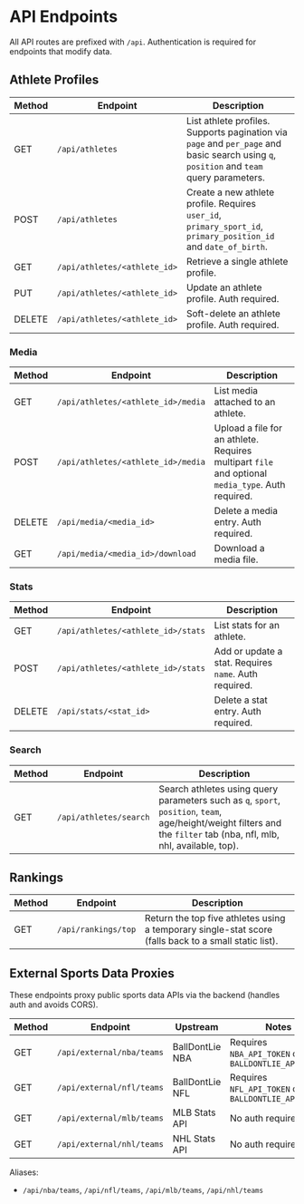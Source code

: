 # API Endpoints

All API routes are prefixed with `/api`. Authentication is required for endpoints that modify data.

## Athlete Profiles

| Method | Endpoint | Description |
| ------ | -------- | ----------- |
| GET | `/api/athletes` | List athlete profiles. Supports pagination via `page` and `per_page` and basic search using `q`, `position` and `team` query parameters. |
| POST | `/api/athletes` | Create a new athlete profile. Requires `user_id`, `primary_sport_id`, `primary_position_id` and `date_of_birth`. |
| GET | `/api/athletes/<athlete_id>` | Retrieve a single athlete profile. |
| PUT | `/api/athletes/<athlete_id>` | Update an athlete profile. Auth required. |
| DELETE | `/api/athletes/<athlete_id>` | Soft-delete an athlete profile. Auth required. |

### Media

| Method | Endpoint | Description |
| ------ | -------- | ----------- |
| GET | `/api/athletes/<athlete_id>/media` | List media attached to an athlete. |
| POST | `/api/athletes/<athlete_id>/media` | Upload a file for an athlete. Requires multipart `file` and optional `media_type`. Auth required. |
| DELETE | `/api/media/<media_id>` | Delete a media entry. Auth required. |
| GET | `/api/media/<media_id>/download` | Download a media file. |

### Stats

| Method | Endpoint | Description |
| ------ | -------- | ----------- |
| GET | `/api/athletes/<athlete_id>/stats` | List stats for an athlete. |
| POST | `/api/athletes/<athlete_id>/stats` | Add or update a stat. Requires `name`. Auth required. |
| DELETE | `/api/stats/<stat_id>` | Delete a stat entry. Auth required. |

### Search

| Method | Endpoint | Description |
| ------ | -------- | ----------- |
| GET | `/api/athletes/search` | Search athletes using query parameters such as `q`, `sport`, `position`, `team`, age/height/weight filters and the `filter` tab (nba, nfl, mlb, nhl, available, top). |

## Rankings

| Method | Endpoint | Description |
| ------ | -------- | ----------- |
| GET | `/api/rankings/top` | Return the top five athletes using a temporary single-stat score (falls back to a small static list). |

## External Sports Data Proxies

These endpoints proxy public sports data APIs via the backend (handles auth and avoids CORS).

| Method | Endpoint | Upstream | Notes |
| ------ | -------- | -------- | ----- |
| GET | `/api/external/nba/teams` | BallDontLie NBA | Requires `NBA_API_TOKEN` or `BALLDONTLIE_API_TOKEN` |
| GET | `/api/external/nfl/teams` | BallDontLie NFL | Requires `NFL_API_TOKEN` or `BALLDONTLIE_API_TOKEN` |
| GET | `/api/external/mlb/teams` | MLB Stats API | No auth required |
| GET | `/api/external/nhl/teams` | NHL Stats API | No auth required |

Aliases:

- `/api/nba/teams`, `/api/nfl/teams`, `/api/mlb/teams`, `/api/nhl/teams`